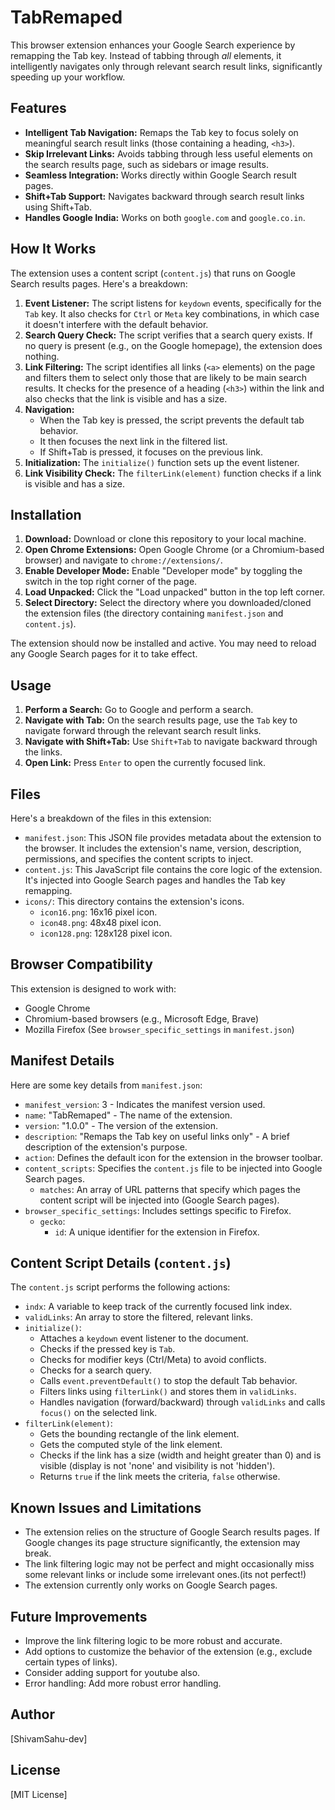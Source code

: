 # TabRemaped

This browser extension enhances your Google Search experience by remapping the Tab key.  Instead of tabbing through *all* elements, it intelligently navigates only through relevant search result links, significantly speeding up your workflow.

## Features

* **Intelligent Tab Navigation:** Remaps the Tab key to focus solely on meaningful search result links (those containing a heading, `<h3>`).
* **Skip Irrelevant Links:** Avoids tabbing through less useful elements on the search results page, such as sidebars or image results.
* **Seamless Integration:** Works directly within Google Search result pages.
* **Shift+Tab Support:** Navigates backward through search result links using Shift+Tab.
* **Handles Google India:** Works on both `google.com` and `google.co.in`.

## How It Works

The extension uses a content script (`content.js`) that runs on Google Search results pages.  Here's a breakdown:

1.  **Event Listener:** The script listens for `keydown` events, specifically for the `Tab` key. It also checks for `Ctrl` or `Meta` key combinations, in which case it doesn't interfere with the default behavior.
2.  **Search Query Check:** The script verifies that a search query exists. If no query is present (e.g., on the Google homepage), the extension does nothing.
3.  **Link Filtering:** The script identifies all links (`<a>` elements) on the page and filters them to select only those that are likely to be main search results.  It checks for the presence of a heading (`<h3>`) within the link and also checks that the link is visible and has a size.
4.  **Navigation:**
    * When the Tab key is pressed, the script prevents the default tab behavior.
    * It then focuses the next link in the filtered list.
    * If Shift+Tab is pressed, it focuses on the previous link.
5.  **Initialization:** The `initialize()` function sets up the event listener.
6.  **Link Visibility Check:** The `filterLink(element)` function checks if a link is visible and has a size.

## Installation

1.  **Download:** Download or clone this repository to your local machine.
2.  **Open Chrome Extensions:** Open Google Chrome (or a Chromium-based browser) and navigate to `chrome://extensions/`.
3.  **Enable Developer Mode:** Enable "Developer mode" by toggling the switch in the top right corner of the page.
4.  **Load Unpacked:** Click the "Load unpacked" button in the top left corner.
5.  **Select Directory:** Select the directory where you downloaded/cloned the extension files (the directory containing `manifest.json` and `content.js`).

The extension should now be installed and active.  You may need to reload any Google Search pages for it to take effect.

## Usage

1.  **Perform a Search:** Go to Google and perform a search.
2.  **Navigate with Tab:** On the search results page, use the `Tab` key to navigate forward through the relevant search result links.
3.  **Navigate with Shift+Tab:** Use `Shift+Tab` to navigate backward through the links.
4.  **Open Link:** Press `Enter` to open the currently focused link.

## Files

Here's a breakdown of the files in this extension:

* `manifest.json`:  This JSON file provides metadata about the extension to the browser.  It includes the extension's name, version, description, permissions, and specifies the content scripts to inject.
* `content.js`: This JavaScript file contains the core logic of the extension.  It's injected into Google Search pages and handles the Tab key remapping.
* `icons/`: This directory contains the extension's icons.
    * `icon16.png`: 16x16 pixel icon.
    * `icon48.png`: 48x48 pixel icon.
    * `icon128.png`: 128x128 pixel icon.

## Browser Compatibility

This extension is designed to work with:

* Google Chrome
* Chromium-based browsers (e.g., Microsoft Edge, Brave)
* Mozilla Firefox (See `browser_specific_settings` in `manifest.json`)

## Manifest Details

Here are some key details from `manifest.json`:

* `manifest_version`: 3 -  Indicates the manifest version used.
* `name`: "TabRemaped" - The name of the extension.
* `version`: "1.0.0" - The version of the extension.
* `description`: "Remaps the Tab key on useful links only" - A brief description of the extension's purpose.
* `action`: Defines the default icon for the extension in the browser toolbar.
* `content_scripts`: Specifies the `content.js` file to be injected into Google Search pages.
    * `matches`:  An array of URL patterns that specify which pages the content script will be injected into (Google Search pages).
* `browser_specific_settings`: Includes settings specific to Firefox.
    * `gecko`:
        * `id`:  A unique identifier for the extension in Firefox.

## Content Script Details (`content.js`)

The `content.js` script performs the following actions:

* `indx`:  A variable to keep track of the currently focused link index.
* `validLinks`: An array to store the filtered, relevant links.
* `initialize()`:
    * Attaches a `keydown` event listener to the document.
    * Checks if the pressed key is `Tab`.
    * Checks for modifier keys (Ctrl/Meta) to avoid conflicts.
    * Checks for a search query.
    * Calls `event.preventDefault()` to stop the default Tab behavior.
    * Filters links using `filterLink()` and stores them in `validLinks`.
    * Handles navigation (forward/backward) through `validLinks` and calls `focus()` on the selected link.
* `filterLink(element)`:
    * Gets the bounding rectangle of the link element.
    * Gets the computed style of the link element.
    * Checks if the link has a size (width and height greater than 0) and is visible (display is not 'none' and visibility is not 'hidden').
    * Returns `true` if the link meets the criteria, `false` otherwise.

## Known Issues and Limitations

* The extension relies on the structure of Google Search results pages.  If Google changes its page structure significantly, the extension may break.
* The link filtering logic may not be perfect and might occasionally miss some relevant links or include some irrelevant ones.(its not perfect!)
* The extension currently only works on Google Search pages.

## Future Improvements

* Improve the link filtering logic to be more robust and accurate.
* Add options to customize the behavior of the extension (e.g., exclude certain types of links).
* Consider adding support for youtube also.
* Error handling: Add more robust error handling.

## Author

[ShivamSahu-dev]

## License

[MIT License]

